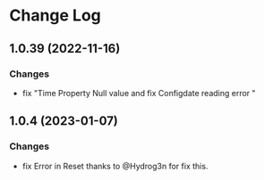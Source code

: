 # Change Log

## 1.0.39 (2022-11-16)

### Changes

* fix "Time Property Null value and fix Configdate reading error "
  
## 1.0.4 (2023-01-07)

### Changes

* fix Error in Reset thanks to @Hydrog3n for fix this.
 




 
